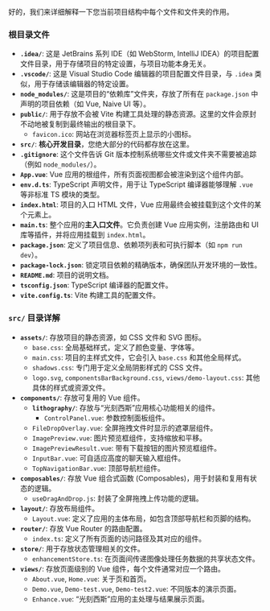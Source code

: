 好的，我们来详细解释一下您当前项目结构中每个文件和文件夹的作用。

### 根目录文件

* **`.idea/`**: 这是 JetBrains 系列 IDE（如 WebStorm, IntelliJ IDEA）的项目配置文件目录，用于存储项目的特定设置，与项目功能本身无关。
* **`.vscode/`**: 这是 Visual Studio Code 编辑器的项目配置文件目录，与 `.idea` 类似，用于存储该编辑器的特定设置。
* **`node_modules/`**: 这是项目的“依赖库”文件夹，存放了所有在 `package.json` 中声明的项目依赖（如 Vue, Naive UI 等）。
* **`public/`**: 用于存放不会被 Vite 构建工具处理的静态资源。这里的文件会原封不动地被复制到最终输出的根目录下。
    * `favicon.ico`: 网站在浏览器标签页上显示的小图标。
* **`src/`**: **核心开发目录**，您绝大部分的代码都存放在这里。
* **`.gitignore`**: 这个文件告诉 Git 版本控制系统哪些文件或文件夹不需要被追踪（例如 `node_modules/`）。
* **`App.vue`**: Vue 应用的根组件，所有页面视图都会被渲染到这个组件内部。
* **`env.d.ts`**: TypeScript 声明文件，用于让 TypeScript 编译器能够理解 `.vue` 等非标准 TS 模块的类型。
* **`index.html`**: 项目的入口 HTML 文件，Vue 应用最终会被挂载到这个文件的某个元素上。
* **`main.ts`**: 整个应用的**主入口文件**。它负责创建 Vue 应用实例，注册路由和 UI 库等插件，并将应用挂载到 `index.html`。
* **`package.json`**: 定义了项目信息、依赖项列表和可执行脚本（如 `npm run dev`）。
* **`package-lock.json`**: 锁定项目依赖的精确版本，确保团队开发环境的一致性。
* **`README.md`**: 项目的说明文档。
* **`tsconfig.json`**: TypeScript 编译器的配置文件。
* **`vite.config.ts`**: Vite 构建工具的配置文件。

### `src/` 目录详解

* **`assets/`**: 存放项目的静态资源，如 CSS 文件和 SVG 图标。
    * `base.css`: 全局基础样式，定义了颜色变量、字体等。
    * `main.css`: 项目的主样式文件，它会引入 `base.css` 和其他全局样式。
    * `shadows.css`: 专门用于定义全局阴影样式的 CSS 文件。
    * `logo.svg`, `componentsBarBackground.css`, `views/demo-layout.css`: 其他具体的样式或资源文件。
* **`components/`**: 存放可复用的 Vue 组件。
    * **`lithography/`**: 存放与“光刻西斯”应用核心功能相关的组件。
        * `ControlPanel.vue`: 参数控制面板组件。
    * `FileDropOverlay.vue`: 全屏拖拽文件时显示的遮罩层组件。
    * `ImagePreview.vue`: 图片预览框组件，支持缩放和平移。
    * `ImagePreviewResult.vue`: 带有下载按钮的图片预览框组件。
    * `InputBar.vue`: 可自适应高度的聊天输入框组件。
    * `TopNavigationBar.vue`: 顶部导航栏组件。
* **`composables/`**: 存放 Vue 组合式函数 (Composables)，用于封装和复用有状态的逻辑。
    * `useDragAndDrop.js`: 封装了全屏拖拽上传功能的逻辑。
* **`layout/`**: 存放布局组件。
    * `Layout.vue`: 定义了应用的主体布局，如包含顶部导航栏和页脚的结构。
* **`router/`**: 存放 Vue Router 的路由配置。
    * `index.ts`: 定义了所有页面的访问路径及其对应的组件。
* **`store/`**: 用于存放状态管理相关的文件。
    * `enhancementStore.ts`: 在页面间传递图像处理任务数据的共享状态文件。
* **`views/`**: 存放页面级别的 Vue 组件，每个文件通常对应一个路由。
    * `About.vue`, `Home.vue`: 关于页和首页。
    * `Demo.vue`, `Demo-test.vue`, `Demo-test2.vue`: 不同版本的演示页面。
    * `Enhance.vue`: “光刻西斯”应用的主处理与结果展示页面。